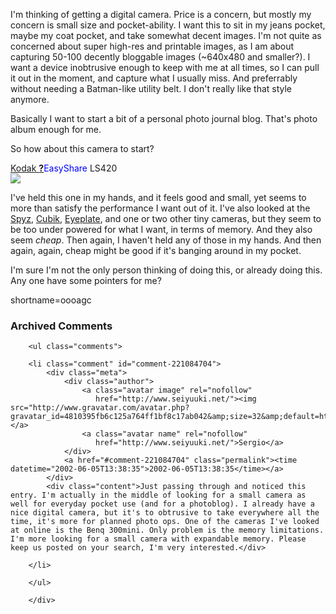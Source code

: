 <p>I'm thinking of getting a digital camera.  Price is a concern, but mostly my concern is small size and pocket-ability.  I want this to sit in my jeans pocket, maybe my coat pocket, and take somewhat decent images.  I'm not quite as concerned about super high-res and printable images, as I am about capturing 50-100 decently bloggable images (~640x480 and smaller?).  I want a device inobtrusive enough to keep with me at all times, so I can pull it out in the moment, and capture what I usually miss.  And preferrably without needing a Batman-like utility belt.  I don't really like that style anymore.</p>
<p>Basically I want to start a bit of a personal photo journal blog.  That's photo album enough for me.</p>
<p>So how about this camera to start?</p>
<p><a href="http://www.kodak.com/global/en/digital/easyShare/ls420/ls420Spec.jhtml">Kodak <span style='background : #FFFFCE;'><a href="http://www.decafbad.com/twiki/bin/edit/Main/EasyShare?topicparent=Main.FilterData"><b>?</b></a><font color="#0000FF">EasyShare</font></span> LS420<br /><img border="0" src="http://www.kodak.com/global/images/mul/digital/easyShare/ls420/ls420Spec.jpg"></a></p>
<p>I've held this one in my hands, and it feels good and small, yet seems to more than satisfy the performance I want out of it.  I've also looked at the <a href="http://www.dynamism.com/spyz/index.shtml">Spyz</a>, <a href="http://www.dynamism.com/cubik/index.shtml">Cubik</a>, <a href="http://www.dynamism.com/eyeplate/index.shtml">Eyeplate</a>, and one or two other tiny cameras, but they seem to be too under powered for what I want, in terms of memory.  And they also seem <i>cheap</i>.  Then again, I haven't held any of those in my hands.  And then again, again, cheap might be good if it's banging around in my pocket.</p>
<p>I'm sure I'm not the only person thinking of doing this, or already doing this.  Any one have some pointers for me?</p>
<!--more-->
shortname=oooagc

<div id="comments" class="comments archived-comments">
            <h3>Archived Comments</h3>
            
        <ul class="comments">
            
        <li class="comment" id="comment-221084704">
            <div class="meta">
                <div class="author">
                    <a class="avatar image" rel="nofollow" 
                       href="http://www.seiyuuki.net/"><img src="http://www.gravatar.com/avatar.php?gravatar_id=4810395fb6c125a764ff1bf8c17ab042&amp;size=32&amp;default=http://mediacdn.disqus.com/1320279820/images/noavatar32.png"/></a>
                    <a class="avatar name" rel="nofollow" 
                       href="http://www.seiyuuki.net/">Sergio</a>
                </div>
                <a href="#comment-221084704" class="permalink"><time datetime="2002-06-05T13:38:35">2002-06-05T13:38:35</time></a>
            </div>
            <div class="content">Just passing through and noticed this entry. I'm actually in the middle of looking for a small camera as well for everyday pocket use (and for a photoblog). I already have a nice digital camera, but it's to obtrusive to take everywhere all the time, it's more for planned photo ops. One of the cameras I've looked at online is the Benq 300mini. Only problem is the memory limitations. I'm more looking for a small camera with expandable memory. Please keep us posted on your search, I'm very interested.</div>
            
        </li>
    
        </ul>
    
        </div>
    